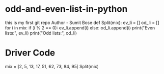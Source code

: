 # odd-and-even-list-in-python
this is my first git repo
Author - Sumit Bose
def Split(mix):
	ev_li = []
	od_li = []
	for i in mix:
		if (i % 2 == 0):
			ev_li.append(i)
		else:
			od_li.append(i)
	print("Even lists:", ev_li)
	print("Odd lists:", od_li)


# Driver Code
mix = [2, 5, 13, 17, 51, 62, 73, 84, 95]
Split(mix)
